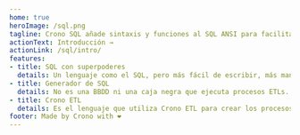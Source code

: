 ```yaml
---
home: true
heroImage: /sql.png
tagline: Crono SQL añade sintaxis y funciones al SQL ANSI para facilitar la construcción de data warehouses
actionText: Introducción →
actionLink: /sql/intro/
features:
- title: SQL con superpoderes
  details: Un lenguaje como el SQL, pero más fácil de escribir, más mantenible y más escalable. ❤️
- title: Generador de SQL
  details: No es una BBDD ni una caja negra que ejecuta procesos ETLs. Crono SQL es nada más (y nada menos) un generador de código SQL. 🥇
- title: Crono ETL
  details: Es el lenguaje que utiliza Crono ETL para crear los procesos de carga de un DWH.🛠️
footer: Made by Crono with ❤️
---
```

